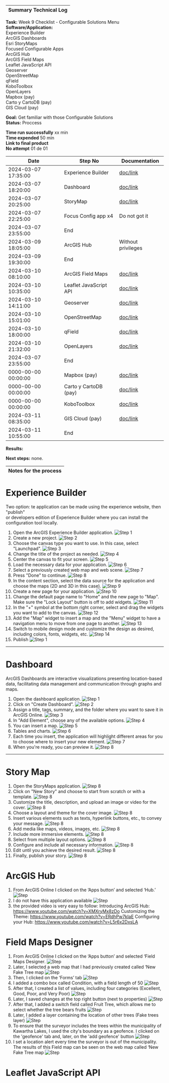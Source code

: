 | **Summary Technical Log**                                 |
|-----------------------------------------------------------|

**Task:** Week 9 Checklist - Configurable Solutions Menu     
**Software/Application:**  
    Experience Builder  
    ArcGIS Dashboards  
    Esri StoryMaps  
    Focused Configurable Apps  
    ArcGIS Hub  
    ArcGIS Field Maps  
    Leaflet JavaScript API  
    Geoserver  
    OpenStreetMap  
    qField  
    KoboToolbox  
    OpenLayers  
    Mapbox (pay)  
    Carto y CartoDB (pay)  
    GIS Cloud (pay)  

**Goal:** Get familiar with those Configurable Solutions  
**Status:** Proccess
  
**Time run successfully** xx min  
**Time expended**         50 min  
**Link to final product** [](http://www.com)  
**No attempt** 01 de 01  
  
  
| **Date**              | **Step No**              | **Documentation** |
|-----------------------|--------------------------|-------------------|
| 2024-03-07 17:35:00   | Experience Builder       | [doc/link](https://experience.arcgis.com/experience/dfdd326f157844d1837f0c183778019b)  |
| 2024-03-07 18:20:00   | Dashboard                | [doc/link](https://fleming.maps.arcgis.com/apps/dashboards/88b233fbbfd34d4499a9628e43f2b1dd)  |
| 2024-03-07 20:25:00   | StoryMap                 | [doc/link](https://storymaps.arcgis.com/stories/3cc73ac95eec43cfa4bc9c7bc70f3415)  |
| 2024-03-07 22:25:00   | Focus Config app x4      | Do not got it  |
| 2024-03-07 23:55:00   | End                      |
| 2024-03-09 18:05:00   | ArcGIS Hub               | Without privileges  |
| 2024-03-09 19:30:00   | End                      |
| 2024-03-10 08:10:00   | ArcGIS Field Maps        | [doc/link](https://fleming.maps.arcgis.com/apps/mapviewer/index.html?webmap=232cb7cccd6241abb9ca6d08c7cb9d04)  |
| 2024-03-10 10:35:00   | Leaflet JavaScript API   | [doc/link]()  |
| 2024-03-10 14:11:00   | Geoserver                | [doc/link]()  |
| 2024-03-10 15:01:00   | OpenStreetMap            | [doc/link]()  |
| 2024-03-10 18:00:00   | qField                   | [doc/link]()  |
| 2024-03-10 21:32:00   | OpenLayers               | [doc/link]()  |
| 2024-03-07 23:55:00   | End                      | 
| 0000-00-00 00:00:00   | Mapbox (pay)             | [doc/link]()  |
| 0000-00-00 00:00:00   | Carto y CartoDB (pay)    | [doc/link]()  |
| 0000-00-00 00:00:00   | KoboToolbox              | [doc/link]()  |
| 2024-03-11 08:35:00   | GIS Cloud (pay)          | [doc/link]()  |
| 2024-03-11 10:55:00   | End                      | 

**Results:**  


**Next steps:**
none.

| **Notes for the process**                                |
|-----------------------------------------------------------|

# Experience Builder  
Two option: te application can be made using the experience website, then "publish"  
or developers edition of Experience Builder where you can install the configuration tool locally.  

1. Open the ArcGIS Experience Builder application.
![Step 1](../a00templates/img/img67.png)
2. Create a new project.
![Step 2](../a00templates/img/img68.png)
3. Choose the canvas type you want to use. In this case, select "Launchpad".
![Step 3](../a00templates/img/img69.png)
4. Change the title of the project as needed.
![Step 4](../a00templates/img/img70.png)
5. Center the canvas to fit your screen.
![Step 5](../a00templates/img/img71.png)
6. Load the necessary data for your application.
![Step 6](../a00templates/img/img72.png)
7. Select a previously created web map and web scene.
![Step 7](../a00templates/img/img73.png)
8. Press "Done" to continue.
![Step 8](../a00templates/img/img74.png)
9. In the content section, select the data source for the application and choose the maps (2D and 3D in this case).
![Step 9](../a00templates/img/img75.png)
10. Create a new page for your application.
![Step 10](../a00templates/img/img76.png)
11. Change the default page name to "Home" and the new page to "Map". Make sure the "Lock Layout" button is off to add widgets.
![Step 11](../a00templates/img/img77.png)
12. In the "+" symbol at the bottom right corner, select and drag the widgets you want to add to the canvas.
![Step 12](../a00templates/img/img78.png)
13. Add the "Map" widget to insert a map and the "Menu" widget to have a navigation menu to move from one page to another.
![Step 13](../a00templates/img/img79.png)
14. Switch to mobile design mode and customize the design as desired, including colors, fonts, widgets, etc.
![Step 14](../a00templates/img/img80.png)
15. Publish
![Step 1](../a00templates/img/img90.png)
---


# Dashboard
ArcGIS Dashboards are interactive visualizations presenting location-based data, facilitating data management and communication through graphs and maps.  

1. Open the dashboard application.
![Step 1](../a00templates/img/img82.png)  
2. Click on "Create Dashboard".
![Step 2](../a00templates/img/img83.png)
3. Assign a title, tags, summary, and the folder where you want to save it in ArcGIS Online.
![Step 3](../a00templates/img/img84.png)
4. In "Add Element", choose any of the available options.
![Step 4](../a00templates/img/img85.png)
6. You can insert a map.
![Step 5](../a00templates/img/img86.png)
7. Tables and charts.
![Step 6](../a00templates/img/img87.png)
8. Each time you insert, the application will highlight different areas for you to choose where to insert your new element.
![Step 7](../a00templates/img/img88.png)
9. When you're ready, you can preview it.
![Step 8](../a00templates/img/img89.png)
---

# Story Map


1. Open the StoryMaps application. ![Step 8](../a00templates/img/img91.png)
2. Click on "New Story" and choose to start from scratch or with a template. ![Step 8](../a00templates/img/img92.png)
3. Customize the title, description, and upload an image or video for the cover. ![Step 8](../a00templates/img/img93.png)
4. Choose a layout and theme for the cover image. ![Step 8](../a00templates/img/img94.png)
5. Insert various elements such as texts, hyperlink buttons, etc., to convey your message. ![Step 8](../a00templates/img/img95.png)
6. Add media like maps, videos, images, etc. ![Step 8](../a00templates/img/img96.png)
7. Include more immersive elements. ![Step 8](../a00templates/img/img97.png)
8. Select from multiple layout options. ![Step 8](../a00templates/img/img98.png)
9. Configure and include all necessary information. ![Step 8](../a00templates/img/img99.png)
10. Edit until you achieve the desired result. ![Step 8](../a00templates/img/img100.png)
11. Finally, publish your story. ![Step 8](../a00templates/img/img101.png)

# ArcGIS Hub
1. From ArcGIS Online I clicked on the ‘Apps button’ and selected ‘Hub.’
![Step](../a00templates/img/img01.png)
2. I do not have this application available
![Step](../a00templates/img/img02.png)
3. the provided video is very easy to follow:
Introducing ArcGIS Hub: https://www.youtube.com/watch?v=XMXryMx8zDo
Customizing the Theme: https://www.youtube.com/watch?v=ERdhPw7kIaE
Configuring your Hub: https://www.youtube.com/watch?v=L5r6x2DxsLA

# Field Maps Designer
1. From ArcGIS Online I clicked on the ‘Apps button’ and selected ‘Field Maps Designer.
![Step](../a00templates/img/img03.png)
2. Later, I selected a web map that I had previously created called ‘New Fake Tree map
![Step](../a00templates/img/img04.png)
3. Then, I clicked on the ‘Forms’ tab
![Step](../a00templates/img/img05.png)
4. I added a combo box called Condition, with a field length of 50
![Step](../a00templates/img/img06.png)
5. After that, I created a list of values, including four categories (Excellent, Good, Poor, and Very Poor)
![Step](../a00templates/img/img07.png)
6. Later, I saved changes at the top right button (next to properties)
![Step](../a00templates/img/img08.png)
7. After that, I added a switch field called Fruit Tree, which allows me to select whether the tree bears fruits
![Step](../a00templates/img/img09.png)
8. Later, I added a layer containing the location of other trees (Fake trees layer)
![Step](../a00templates/img/img102.png)
9. To ensure that the surveyor includes the trees within the municipality of Kawartha Lakes, I used the city's boundary as a geofence.
I clicked on the 'geofence' tab and, later, on the 'add geofence' button
![Step](../a00templates/img/img103.png)
10. I set a location alert every time the surveyor is out of the municipality. The results of this Field map can be seen on the web map called ‘New Fake Tree map
![Step](../a00templates/img/img104.png)

# Leaflet JavaScript API




# 





